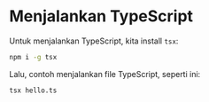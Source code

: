 # Menjalankan TypeScript

Untuk menjalankan TypeScript, kita install `tsx`:

```bash
npm i -g tsx
```

Lalu, contoh menjalankan file TypeScript, seperti ini:

```bash
tsx hello.ts
```

